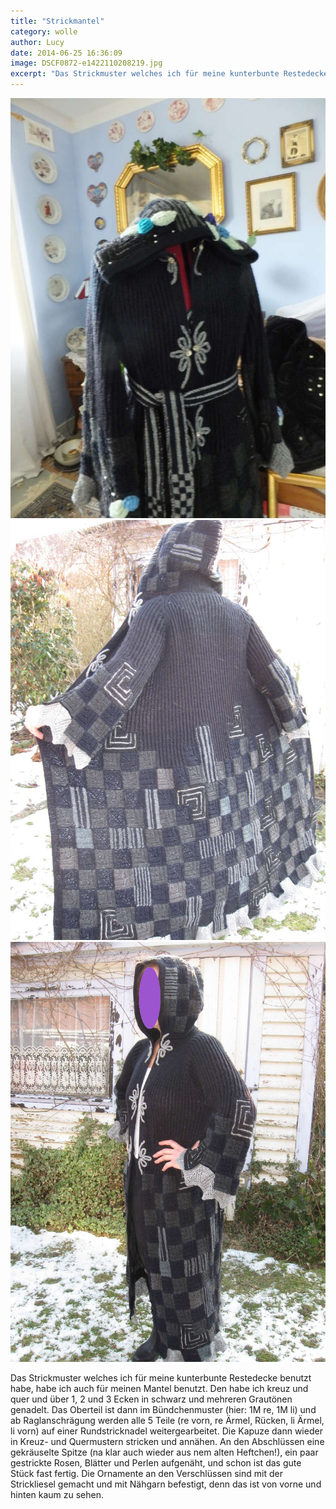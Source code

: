 ```yaml
---
title: "Strickmantel"
category: wolle
author: Lucy
date: 2014-06-25 16:36:09
image: DSCF0872-e1422110208219.jpg
excerpt: "Das Strickmuster welches ich für meine kunterbunte Restedecke benutzt habe, habe ich auch für meinen Mantel benutzt."
---
```


![DSCF0872](DSCF0872-e1422110208219.jpg)
![IMG\_1992](IMG_1992.jpg)
![IMG\_1991](IMG_1991.jpg)

Das Strickmuster welches ich für meine kunterbunte Restedecke benutzt habe, habe ich auch für meinen Mantel benutzt. Den habe ich kreuz und quer und über 1, 2 und 3 Ecken in schwarz und mehreren Grautönen genadelt. Das Oberteil ist dann im Bündchenmuster (hier: 1M re, 1M li) und ab Raglanschrägung werden alle 5 Teile (re vorn, re Ärmel, Rücken, li Ärmel, li vorn) auf einer Rundstricknadel weitergearbeitet. Die  Kapuze dann wieder in Kreuz- und Quermustern stricken und annähen. An den Abschlüssen eine gekräuselte Spitze (na klar auch wieder aus nem alten Heftchen!), ein paar gestrickte Rosen, Blätter und Perlen aufgenäht, und schon ist das gute Stück fast fertig. Die Ornamente an den Verschlüssen sind mit der Strickliesel gemacht und mit Nähgarn befestigt, denn das ist von vorne und hinten kaum zu sehen.
